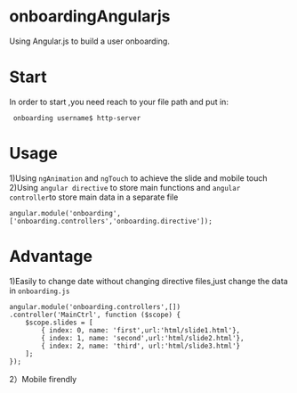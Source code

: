 # onboardingAngularjs
Using Angular.js to build a user onboarding.

# Start
In order to start ,you need reach to your file path and put in:
```
 onboarding username$ http-server
```
# Usage
1)Using `ngAnimation` and `ngTouch` to achieve the slide and mobile touch
2)Using `angular directive` to store main functions and `angular controller`to store main data in a separate file
```
angular.module('onboarding',  ['onboarding.controllers','onboarding.directive']);
```
# Advantage
1)Easily to change date without changing directive files,just change the data in `onboarding.js`
```
angular.module('onboarding.controllers',[])
.controller('MainCtrl', function ($scope) {
    $scope.slides = [
        { index: 0, name: 'first',url:'html/slide1.html'},
        { index: 1, name: 'second',url:'html/slide2.html'},
        { index: 2, name: 'third', url:'html/slide3.html'}
    ];
});
```
2）Mobile firendly
